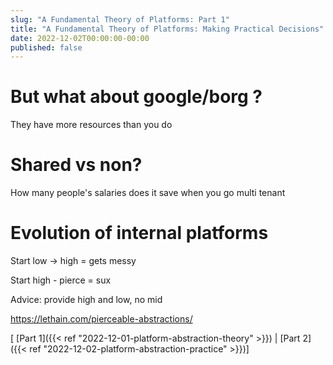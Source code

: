 ```yaml
---
slug: "A Fundamental Theory of Platforms: Part 1"
title: "A Fundamental Theory of Platforms: Making Practical Decisions"
date: 2022-12-02T00:00:00-00:00
published: false
---
```



# But what about google/borg ?

They have more resources than you do


# Shared vs non?

How many people's salaries does it save when you go multi tenant


# Evolution of internal platforms

Start low -> high = gets messy

Start high - pierce = sux

Advice: provide high and low, no mid

https://lethain.com/pierceable-abstractions/

[ [Part 1]({{< ref "2022-12-01-platform-abstraction-theory" >}}) | [Part 2]({{< ref "2022-12-02-platform-abstraction-practice" >}})]

